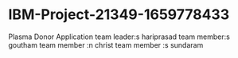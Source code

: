 # IBM-Project-21349-1659778433
Plasma Donor Application
team leader:s hariprasad
team member:s goutham
team member :n christ
team member :s sundaram
